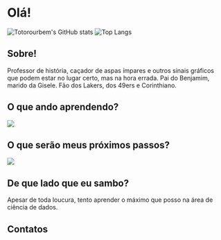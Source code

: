# Olá!

![Totorourbem's GitHub stats](https://github-readme-stats.vercel.app/api?username=totorourbem&show_icons=true&theme=transparent&rank_icon=github)           ![Top Langs](https://github-readme-stats.vercel.app/api/top-langs/?username=totorourbem&layout=donut)

## Sobre!

Professor de história, caçador de aspas ímpares e outros sinais gráficos que podem estar no lugar certo, mas na hora errada. Pai do Benjamim, marido da Gisele. Fão dos Lakers, dos 49ers e Corinthiano.


## O que ando aprendendo?

<img src="https://devicons.dev.br/icons?icon=Python,R,MySQL,HTML,CSS,JavaScript&size=150&theme=light" />


## O que serão meus próximos passos?
<img src="https://devicons.dev.br/icons?icon=MongoDB,Redis,CS,DotNet&size=150&theme=dark" />
                          
## De que lado que eu sambo?

Apesar de toda loucura, tento aprender o máximo que posso na área de ciência de dados.

## Contatos
